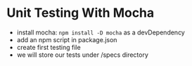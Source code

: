 # Unit Testing With Mocha

* install mocha: `npm install -D mocha` as a devDependency
* add an npm script in package.json
* create first testing file
* we will store our tests under /specs directory
